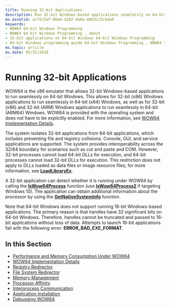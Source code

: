 ```yaml
---
title: Running 32-bit Applications
description: Run 32-bit Windows-based applications seamlessly on 64-bit Windows with the WOW64 x86 emulator. Also learn about the registry director, file system redirector, application installation on 64-bit systems, and debugging WOW64.
ms.assetid: ac75c5af-86e8-4282-9a8e-8db3c22cbda0
keywords:
- WOW64 64-bit Windows Programming
- WOW64 64-bit Windows Programming , about
- 32-bit applications on 64-bit Windows 64-bit Windows Programming
- 64-bit Windows programming guide 64-bit Windows Programming , WOW64 See WOW64
ms.topic: article
ms.date: 05/31/2018
---
```


# Running 32-bit Applications

WOW64 is the x86 emulator that allows 32-bit Windows-based applications to run seamlessly on 64-bit Windows. This allows for 32-bit (x86) Windows applications to run seamlessly in 64-bit (x64) Windows, as well as for 32-bit (x86) and 32-bit (ARM) Windows applications to run seamlessly in 64-bit (ARM64) Windows. WOW64 is provided with the operating system and does not have to be explicitly enabled. For more information, see [WOW64 Implementation Details](wow64-implementation-details.md).

The system isolates 32-bit applications from 64-bit applications, which includes preventing file and registry collisions. Console, GUI, and service applications are supported. The system provides interoperability across the 32/64 boundary for scenarios such as cut and paste and COM. However, 32-bit processes cannot load 64-bit DLLs for execution, and 64-bit processes cannot load 32-bit DLLs for execution. This restriction does not apply to DLLs loaded as data files or image resource files; for more information, see [**LoadLibraryEx**](https://docs.microsoft.com/windows/desktop/api/libloaderapi/nf-libloaderapi-loadlibraryexa).

A 32-bit application can detect whether it is running under WOW64 by calling the [**IsWow64Process**](https://docs.microsoft.com/windows/desktop/api/wow64apiset/nf-wow64apiset-iswow64process) function (use [**IsWow64Process2**](https://docs.microsoft.com/windows/desktop/api/wow64apiset/nf-wow64apiset-iswow64process2) if targeting Windows 10). The application can obtain additional information about the processor by using the [**GetNativeSystemInfo**](https://docs.microsoft.com/windows/desktop/api/sysinfoapi/nf-sysinfoapi-getnativesysteminfo) function.

Note that 64-bit Windows does not support running 16-bit Windows-based applications. The primary reason is that handles have 32 significant bits on 64-bit Windows. Therefore, handles cannot be truncated and passed to 16-bit applications without loss of data. Attempts to launch 16-bit applications fail with the following error: **ERROR\_BAD\_EXE\_FORMAT**.

## In this Section

-   [Performance and Memory Consumption Under WOW64](performance-and-memory-consumption.md)
-   [WOW64 Implementation Details](wow64-implementation-details.md)
-   [Registry Redirector](registry-redirector.md)
-   [File System Redirector](file-system-redirector.md)
-   [Memory Management](memory-management.md)
-   [Processor Affinity](processor-affinity.md)
-   [Interprocess Communication](interprocess-communication.md)
-   [Application Installation](application-installation.md)
-   [Debugging WOW64](debugging-wow64.md)

 

 




